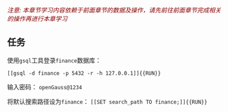 <font color=darkred>*注意: 本章节学习内容依赖于前面章节的数据及操作，请先前往前面章节完成相关的操作再进行本章学习*</font>


## 任务

使用`gsql`工具登录`finance`数据库：

`[[gsql -d finance -p 5432 -r -h 127.0.0.1]]{{RUN}}`

输入密码：
`openGauss@1234`

将默认搜索路径设为`finance`：
`[[SET search_path TO finance;]]{{RUN}}`
